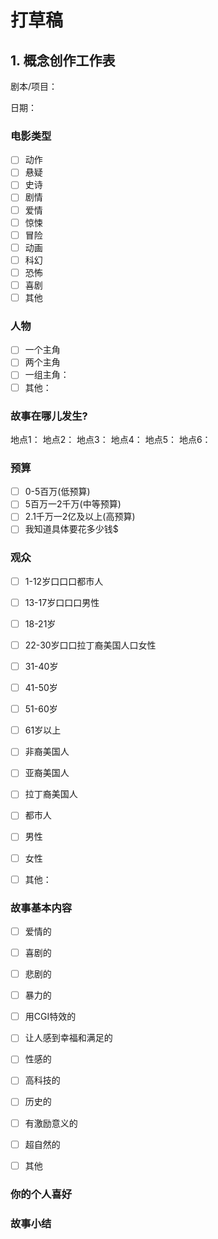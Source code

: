 # 打草稿
## 1. 概念创作工作表
剧本/项目：

日期：

### 电影类型
- [ ] 动作
- [ ] 悬疑
- [ ] 史诗
- [ ] 剧情
- [ ] 爱情
- [ ] 惊悚
- [ ] 冒险
- [ ] 动画
- [ ] 科幻
- [ ] 恐怖
- [ ] 喜剧
- [ ] 其他

### 人物

- [ ] 一个主角
- [ ] 两个主角
- [ ] 一组主角：
- [ ] 其他：

### 故事在哪儿发生?

地点1：
地点2：
地点3：
地点4：
地点5：
地点6：

### 预算

- [ ] 0-5百万(低预算)
- [ ] 5百万一2千万(中等预算)
- [ ] 2.1千万一2亿及以上(高预算)
- [ ] 我知道具体要花多少钱$

### 观众

- [ ] 1-12岁口口口都市人
- [ ] 13-17岁口口口男性
- [ ] 18-21岁
- [ ] 22-30岁口口拉丁裔美国人口女性
- [ ] 31-40岁
- [ ] 41-50岁
- [ ] 51-60岁
- [ ] 61岁以上

- [ ] 非裔美国人
- [ ] 亚裔美国人
- [ ] 拉丁裔美国人

- [ ] 都市人

- [ ] 男性
- [ ] 女性

- [ ] 其他：

### 故事基本内容

- [ ] 爱情的
- [ ] 喜剧的
- [ ] 悲剧的

- [ ] 暴力的
- [ ] 用CGI特效的
- [ ] 让人感到幸福和满足的
- [ ] 性感的
- [ ] 高科技的
- [ ] 历史的
- [ ] 有激励意义的
- [ ] 超自然的
- [ ] 其他

### 你的个人喜好


### 故事小结
